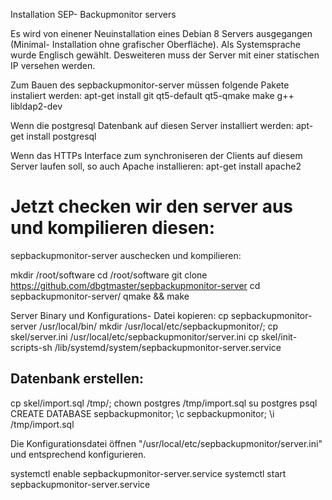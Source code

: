 ﻿Installation SEP- Backupmonitor servers

Es wird von einener Neuinstallation eines Debian 8 Servers ausgegangen (Minimal- Installation ohne grafischer Oberfläche). Als Systemsprache wurde Englisch gewählt. 
Desweiteren muss der Server mit einer statischen IP versehen werden.

Zum Bauen des sepbackupmonitor-server müssen folgende Pakete instaliert werden:
apt-get install git qt5-default qt5-qmake make g++ libldap2-dev

Wenn die postgresql Datenbank auf diesen Server installiert werden:
apt-get install postgresql

Wenn das HTTPs Interface zum synchroniseren der Clients auf diesem Server laufen soll, so auch Apache installieren:
apt-get install apache2

Jetzt checken wir den server aus und kompilieren diesen:
=======
sepbackupmonitor-server auschecken und kompilieren:

mkdir /root/software
cd /root/software
git clone https://github.com/dbgtmaster/sepbackupmonitor-server
cd sepbackupmonitor-server/
qmake && make

Server Binary und Konfigurations- Datei kopieren:
cp sepbackupmonitor-server /usr/local/bin/
mkdir /usr/local/etc/sepbackupmonitor/;
cp skel/server.ini /usr/local/etc/sepbackupmonitor/server.ini
cp skel/init-scripts-sh /lib/systemd/system/sepbackupmonitor-server.service

## Datenbank erstellen:
cp skel/import.sql /tmp/;
chown postgres /tmp/import.sql
su postgres
psql
CREATE DATABASE sepbackupmonitor;
\c sepbackupmonitor;
\i /tmp/import.sql

Die Konfigurationsdatei öffnen "/usr/local/etc/sepbackupmonitor/server.ini" und entsprechend konfigurieren.

systemctl enable sepbackupmonitor-server.service
systemctl start sepbackupmonitor-server.service